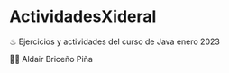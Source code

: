 # ActividadesXideral
♨ Ejercicios y actividades del curso de Java enero 2023

👨‍💻 Aldair Briceño Piña 
